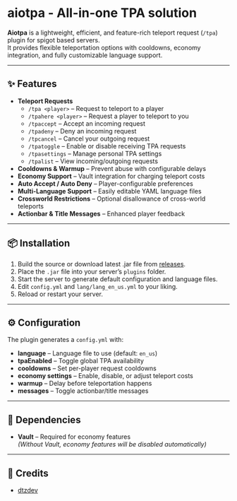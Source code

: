 # aiotpa - All-in-one TPA solution

**Aiotpa** is a lightweight, efficient, and feature-rich teleport request (`/tpa`) plugin for spigot based servers.  
It provides flexible teleportation options with cooldowns, economy integration, and fully customizable language support.

---

## ✨ Features
- **Teleport Requests**
    - `/tpa <player>` – Request to teleport to a player
    - `/tpahere <player>` – Request a player to teleport to you
    - `/tpaccept` – Accept an incoming request
    - `/tpadeny` – Deny an incoming request
    - `/tpcancel` – Cancel your outgoing request
    - `/tpatoggle` – Enable or disable receiving TPA requests
    - `/tpasettings` – Manage personal TPA settings
    - `/tpalist` – View incoming/outgoing requests
- **Cooldowns & Warmup** – Prevent abuse with configurable delays
- **Economy Support** – Vault integration for charging teleport costs
- **Auto Accept / Auto Deny** – Player-configurable preferences
- **Multi-Language Support** – Easily editable YAML language files
- **Crossworld Restrictions** – Optional disallowance of cross-world teleports
- **Actionbar & Title Messages** – Enhanced player feedback

---

## 📦 Installation
1. Build the source or download latest .jar file from [releases](https://github.com/dtzdev/aiotpa/releases/tag/main).
2. Place the `.jar` file into your server’s `plugins` folder.
3. Start the server to generate default configuration and language files.
4. Edit `config.yml` and `lang/lang_en_us.yml` to your liking.
5. Reload or restart your server.

---

## ⚙ Configuration
The plugin generates a `config.yml` with:
- **language** – Language file to use (default: `en_us`)
- **tpaEnabled** – Toggle global TPA availability
- **cooldowns** – Set per-player request cooldowns
- **economy settings** – Enable, disable, or adjust teleport costs
- **warmup** – Delay before teleportation happens
- **messages** – Toggle actionbar/title messages

---

## 🔌 Dependencies
- **Vault** – Required for economy features  
  *(Without Vault, economy features will be disabled automatically)*

---

## 📜 Credits
- [dtzdev](https://github.com/dtzdev)